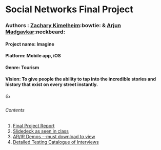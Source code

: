 # Social Networks Final Project
### Authors : [Zachary Kimelheim](https://github.com/zackkimelheim):bowtie: & [Arjun Madgavkar](https://github.com/arjunmadgavkar):neckbeard:

#### Project name: Imagine
#### Platform: Mobile app, iOS
#### Genre: Tourism
#### Vision: To give people the ability to tap into the incredible stories and history that exist on every street instantly. 

:+1: 
###### Contents 
1. [Final Project Report](Final-Project-Abstract.pdf)
2. [Slidedeck as seen in class](imagine-slidedeck.pdf)
3. [AR/IR Demos --must download to view](demos)
4. [Detailed Testing Catalogue of Interviews](Testing-catalogue.pdf)

